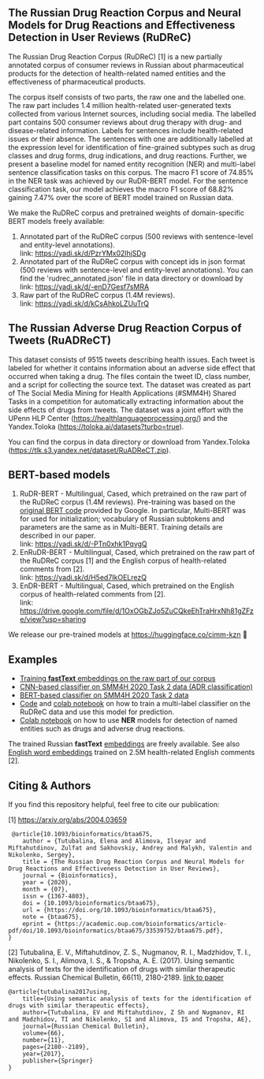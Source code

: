 The Russian Drug Reaction Corpus and Neural Models for Drug Reactions and Effectiveness Detection in User Reviews (RuDReC)
---
The Russian Drug Reaction Corpus (RuDReC) [1] is a new partially annotated corpus of consumer reviews in Russian about pharmaceutical products for the detection of health-related named entities and the effectiveness of pharmaceutical products. 

The corpus itself consists of two parts, the raw one and the labelled one. The raw part includes 1.4 million health-related user-generated texts collected from various Internet sources, including social media. The labelled part contains 500 consumer reviews about drug therapy with drug- and disease-related information. Labels for sentences include health-related issues or their absence. The sentences with one are additionally labelled at the expression level for identification of fine-grained subtypes such as drug classes and drug forms, drug indications, and drug reactions. Further, we present a baseline model for named entity recognition (NER) and multi-label sentence classification tasks on this corpus. The macro F1 score of 74.85% in the NER task was achieved by our RuDR-BERT model. For the sentence classification task, our model achieves the macro F1 score of 68.82% gaining 7.47% over the score of BERT model trained on Russian data. 

We make the RuDReC corpus and pretrained weights of domain-specific BERT models freely available:

1. Annotated part of the RuDReC corpus (500 reviews with sentence-level and entity-level annotations). \
   link: https://yadi.sk/d/PzrYMx02lhjSDg
2. Annotated part of the RuDReC corpus with concept ids in json format (500 reviews with sentence-level and entity-level annotations). You can find the 'rudrec_annotated.json' file in data directory or download by \
    link: https://yadi.sk/d/-enD7Gesf7sMRA
3. Raw part of the RuDReC corpus (1.4M reviews). \
   link: https://yadi.sk/d/kCsAhkoLZUuTrQ
   
The Russian Adverse Drug Reaction Corpus of Tweets (RuADReCT)
---

This dataset consists of 9515 tweets describing health issues. Each tweet is labeled for whether it contains information about an adverse side effect that occurred when taking a drug. The files contain the tweet ID, class number, and a script for collecting the source text. The dataset was created as part of The Social Media Mining for Health Applications (#SMM4H) Shared Tasks in a competition for automatically extracting information about the side effects of drugs from tweets. The dataset was a joint effort with the UPenn HLP Center (https://healthlanguageprocessing.org/) and the Yandex.Toloka (https://toloka.ai/datasets?turbo=true).

You can find the corpus in data directory or download from Yandex.Toloka (https://tlk.s3.yandex.net/dataset/RuADReCT.zip).

BERT-based models
---
1. RuDR-BERT - Multilingual, Cased, which pretrained on the raw part of the RuDReC corpus (1.4M reviews). Pre-training was based on the [original BERT code](https://github.com/google-research/bert) provided by Google. In particular, Multi-BERT was for used for initialization; vocabulary of Russian subtokens and parameters are the same as in Multi-BERT. Training details are described in our paper. \
   link: https://yadi.sk/d/-PTn0xhk1PqvgQ
2. EnRuDR-BERT - Multilingual, Cased, which pretrained on the raw part of the RuDReC corpus [1] and the English corpus of health-related comments from [2]. \
   link: https://yadi.sk/d/H5ed7IkOELrezQ
3. EnDR-BERT - Multilingual, Cased, which pretrained on the English corpus of health-related comments from [2]. \
   link: https://drive.google.com/file/d/1OxOGbZJo5ZuCQkeEhTraHrxNh81gZFze/view?usp=sharing

We release our pre-trained models at https://huggingface.co/cimm-kzn 🤗 
 
Examples
---
* [Training **fastText** embeddings on the raw part of our corpus](https://github.com/cimm-kzn/RuDReC/blob/master/examples/Raw_preprocessing.ipynb) 
* [CNN-based classifier on SMM4H 2020 Task 2 data (ADR classification)](https://github.com/cimm-kzn/RuDReC/blob/master/examples/Tweets_classification_CNN.ipynb) 
* [BERT-based classifier on SMM4H 2020 Task 2 data](https://github.com/Andoree/smm4h_classification/blob/master/SMM4H_2020_ADR_classification.ipynb)
* [Code](https://github.com/cimm-kzn/RuDReC/blob/master/examples/multilabel_text_classification_RuDReC_bert.ipynb) and [colab notebook](https://colab.research.google.com/drive/1g_2W__vi6fuEn8pSma0NXNHbNuebptHF?usp=sharing) on how to train a multi-label classifier on the RuDReC data and use this model for prediction. 
* [Colab notebook](https://colab.research.google.com/drive/12QVJ9ApygShdEyjkwddB380QzbYuQB9D?usp=sharing) on how to use **NER** models for detection of named entities such as drugs and adverse drug reactions.

The trained Russian **fastText** [embeddings](https://drive.google.com/file/d/1su3IYY1avcj95tez69JI8f5qsTng72-I/view?usp=sharing) are freely available. See also [English word embeddings](https://github.com/dartrevan/ChemTextMining/blob/master/word2vec/Health_2.5mreviews.s200.w10.n5.v15.cbow.bin) trained on 2.5M health-related English comments [2].


Citing & Authors
---
If you find this repository helpful, feel free to cite our publication:

[1] https://arxiv.org/abs/2004.03659
```
 @article{10.1093/bioinformatics/btaa675,
    author = {Tutubalina, Elena and Alimova, Ilseyar and Miftahutdinov, Zulfat and Sakhovskiy, Andrey and Malykh, Valentin and Nikolenko, Sergey},
    title = {The Russian Drug Reaction Corpus and Neural Models for Drug Reactions and Effectiveness Detection in User Reviews},
    journal = {Bioinformatics},
    year = {2020},
    month = {07},
    issn = {1367-4803},
    doi = {10.1093/bioinformatics/btaa675},
    url = {https://doi.org/10.1093/bioinformatics/btaa675},
    note = {btaa675},
    eprint = {https://academic.oup.com/bioinformatics/article-pdf/doi/10.1093/bioinformatics/btaa675/33539752/btaa675.pdf},
}
```
[2] Tutubalina, E. V., Miftahutdinov, Z. S., Nugmanov, R. I., Madzhidov, T. I., Nikolenko, S. I., Alimova, I. S., & Tropsha, A. E. (2017). Using semantic analysis of texts for the identification of drugs with similar therapeutic effects. Russian Chemical Bulletin, 66(11), 2180-2189.
   [link to paper](https://www.researchgate.net/profile/Elena_Tutubalina/publication/323751823_Using_semantic_analysis_of_texts_for_the_identification_of_drugs_with_similar_therapeutic_effects/links/5bf7cfc3299bf1a0202cbc1f/Using-semantic-analysis-of-texts-for-the-identification-of-drugs-with-similar-therapeutic-effects.pdf)
```
@article{tutubalina2017using,
    title={Using semantic analysis of texts for the identification of drugs with similar therapeutic effects},
    author={Tutubalina, EV and Miftahutdinov, Z Sh and Nugmanov, RI and Madzhidov, TI and Nikolenko, SI and Alimova, IS and Tropsha, AE},
    journal={Russian Chemical Bulletin},
    volume={66},
    number={11},
    pages={2180--2189},
    year={2017},
    publisher={Springer}
}
```
